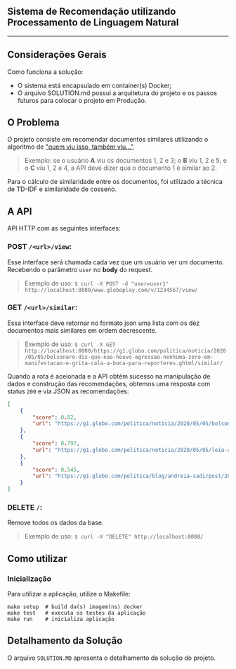 ## Sistema de Recomendação utilizando Processamento de Linguagem Natural
---

## Considerações Gerais

Como funciona a solução:

* O sistema está encapsulado em container(s) Docker;
* O arquivo SOLUTION.md possui a arquitetura do projeto e os passos futuros para colocar o projeto em Produção.


## O Problema

O projeto consiste em recomendar documentos similares utilizando o algoritmo de ["quem viu isso, também viu..."](https://en.wikipedia.org/wiki/Collaborative_filtering).

>Exemplo: se o usuário **A** viu os documentos 1, 2 e 3; o **B** viu 1, 2 e 5; e o **C** viu 1, 2 e 4, a API deve dizer que o documento 1 é similar ao 2.

Para o cálculo de similaridade entre os documentos, foi utilizado a técnica de TD-IDF e similaridade de cosseno.

## A API

API HTTP com as seguintes interfaces:

### POST `/<url>/view`:

  Esse interface será chamada cada vez que um usuário ver um documento. Recebendo o parâmetro `user` no **body** do request.

>Exemplo de uso: `$ curl -X POST -d "user=user1" http://localhost:8080/www.globoplay.com/v/1234567/view/`

### GET `/<url>/similar`:

Essa interface deve retornar no formato json uma lista com os dez documentos mais similares em ordem decrescente.

>Exemplo de uso: `$ curl -X GET http://localhost:8080/https://g1.globo.com/politica/noticia/2020/05/05/bolsonaro-diz-que-nao-houve-agressao-nenhuma-zero-em-manifestacao-e-grita-cala-a-boca-para-reporteres.ghtml/similar/`

Quando a rota é aceionada e a API obtém sucesso na manipulação de dados e construção das recomendações, obtemos uma resposta com status ```200``` e via JSON as recomendações:
```json
[
    {
        "score": 0.82,
        "url": "https://g1.globo.com/politica/noticia/2020/05/05/bolsonaro-afirma-que-superintende-do-rj-sera-numero-2-da-pf-a-convite-do-novo-diretor-geral.ghtml"
    },
    {
        "score": 0.797,
        "url": "https://g1.globo.com/politica/noticia/2020/05/05/leia-a-integra-do-depoimento-de-sergio-moro-a-policia-federal.ghtml"
    },
    {
        "score": 0.545,
        "url": "https://g1.globo.com/politica/blog/andreia-sadi/post/2020/05/05/alvo-da-ala-ideologica-regina-duarte-vai-conversar-com-bolsonaro.ghtml"
    }
]
```

### DELETE `/`:

Remove todos os dados da base.

>Exemplo de uso: `$ curl -X "DELETE" http://localhost:8080/`


## Como utilizar

### Inicialização

Para utilizar a aplicação, utilize o Makefile:
```
make setup  # build da(s) imagem(ns) docker
make test   # executa os testes da aplicação
make run    # inicializa aplicação
```

## Detalhamento da Solução
O arquivo ```SOLUTION.MD``` apresenta o detalhamento da solução do projeto.
